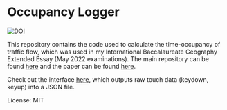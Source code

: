 # Occupancy Logger

[![DOI](https://zenodo.org/badge/DOI/10.5281/zenodo.6814244.svg)](https://doi.org/10.5281/zenodo.6814244)

This repository contains the code used to calculate the time-occupancy of traffic flow, which was used in my International Baccalaureate Geography Extended Essay (May 2022 examinations). The main repository can be found [here](https://github.com/cathaypacific8747/geo-ee) and the paper can be found [here](https://doi.org/10.5281/zenodo.6814244).

Check out the interface [here](https://cathaypacific8747.github.io/occupancy-logger/), which outputs raw touch data (keydown, keyup) into a JSON file.

License: MIT
